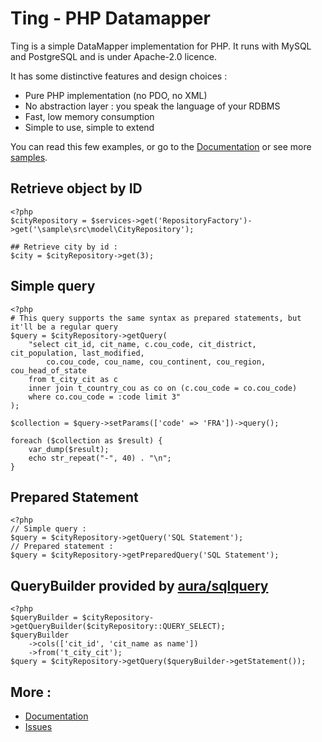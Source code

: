 # Ting - PHP Datamapper

Ting is a simple DataMapper implementation for PHP. It runs with MySQL and PostgreSQL and is
under Apache-2.0 licence.

It has some distinctive features and design choices :

* Pure PHP implementation (no PDO, no XML)
* No abstraction layer : you speak the language of your RDBMS
* Fast, low memory consumption
* Simple to use, simple to extend

You can read this few examples, or go to the [Documentation](http://tech.ccmbg.com/ting/doc/en/index.html)
or see more [samples](https://bitbucket.org/ccmbenchmark/ting/src/).

## Retrieve object by ID

    <?php
    $cityRepository = $services->get('RepositoryFactory')->get('\sample\src\model\CityRepository');

    ## Retrieve city by id :
    $city = $cityRepository->get(3);

## Simple query

    <?php
    # This query supports the same syntax as prepared statements, but it'll be a regular query
    $query = $cityRepository->getQuery(
        "select cit_id, cit_name, c.cou_code, cit_district, cit_population, last_modified,
            co.cou_code, cou_name, cou_continent, cou_region, cou_head_of_state
        from t_city_cit as c
        inner join t_country_cou as co on (c.cou_code = co.cou_code)
        where co.cou_code = :code limit 3"
    );

    $collection = $query->setParams(['code' => 'FRA'])->query();

    foreach ($collection as $result) {
        var_dump($result);
        echo str_repeat("-", 40) . "\n";
    }

## Prepared Statement

    <?php
    // Simple query :
    $query = $cityRepository->getQuery('SQL Statement');
    // Prepared statement :
    $query = $cityRepository->getPreparedQuery('SQL Statement');

## QueryBuilder provided by [aura/sqlquery](https://github.com/auraphp/Aura.SqlQuery)

    <?php
    $queryBuilder = $cityRepository->getQueryBuilder($cityRepository::QUERY_SELECT);
    $queryBuilder
        ->cols(['cit_id', 'cit_name as name'])
        ->from('t_city_cit');
    $query = $cityRepository->getQuery($queryBuilder->getStatement());


## More :
* [Documentation](http://tech.ccmbg.com/ting/doc/en/index.html)
* [Issues](https://bitbucket.org/ccmbenchmark/ting/issues)
